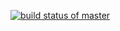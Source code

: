 [![build status of master](https://travis-ci.org/driechers/SSW-567-HW02a.svg?branch=master)](https://travis-ci.org/driechers/SSW-567-HW02a)
